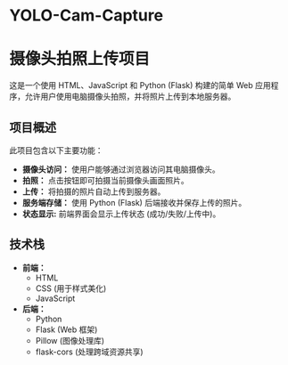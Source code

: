 # YOLO-Cam-Capture

# 摄像头拍照上传项目

这是一个使用 HTML、JavaScript 和 Python (Flask) 构建的简单 Web 应用程序，允许用户使用电脑摄像头拍照，并将照片上传到本地服务器。

## 项目概述

此项目包含以下主要功能：

*   **摄像头访问：** 使用户能够通过浏览器访问其电脑摄像头。
*   **拍照：**  点击按钮即可拍摄当前摄像头画面照片。
*   **上传：**  将拍摄的照片自动上传到服务器。
*   **服务端存储：** 使用 Python (Flask) 后端接收并保存上传的照片。
*   **状态显示:** 前端界面会显示上传状态 (成功/失败/上传中)。

## 技术栈

*   **前端：**
    *   HTML
    *   CSS (用于样式美化)
    *   JavaScript
*   **后端：**
    *   Python
    *   Flask (Web 框架)
    *   Pillow (图像处理库)
    *   flask-cors (处理跨域资源共享)

